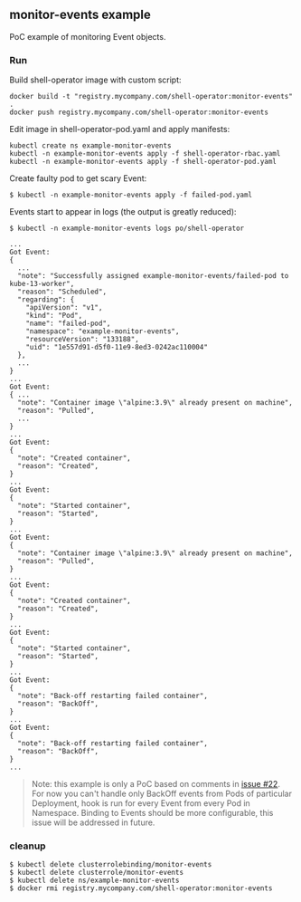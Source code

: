 ## monitor-events example

PoC example of monitoring Event objects.

### Run

Build shell-operator image with custom script:

```
docker build -t "registry.mycompany.com/shell-operator:monitor-events" .
docker push registry.mycompany.com/shell-operator:monitor-events
```

Edit image in shell-operator-pod.yaml and apply manifests:

```
kubectl create ns example-monitor-events
kubectl -n example-monitor-events apply -f shell-operator-rbac.yaml  
kubectl -n example-monitor-events apply -f shell-operator-pod.yaml
```

Create faulty pod to get scary Event:

```
$ kubectl -n example-monitor-events apply -f failed-pod.yaml
```

Events start to appear in logs (the output is greatly reduced):

```
$ kubectl -n example-monitor-events logs po/shell-operator

...
Got Event: 
{
  ...
  "note": "Successfully assigned example-monitor-events/failed-pod to kube-13-worker",
  "reason": "Scheduled",
  "regarding": {
    "apiVersion": "v1",
    "kind": "Pod",
    "name": "failed-pod",
    "namespace": "example-monitor-events",
    "resourceVersion": "133188",
    "uid": "1e557d91-d5f0-11e9-8ed3-0242ac110004"
  },
  ...
}
... 
Got Event: 
{ ...
  "note": "Container image \"alpine:3.9\" already present on machine",
  "reason": "Pulled",
  ...
}
...
Got Event: 
{
  "note": "Created container",
  "reason": "Created",
}
...
Got Event: 
{
  "note": "Started container",
  "reason": "Started",
}
...
Got Event: 
{
  "note": "Container image \"alpine:3.9\" already present on machine",
  "reason": "Pulled",
}
...
Got Event: 
{
  "note": "Created container",
  "reason": "Created",
}
...
Got Event: 
{
  "note": "Started container",
  "reason": "Started",
}
...
Got Event: 
{
  "note": "Back-off restarting failed container",
  "reason": "BackOff",
}
...
Got Event: 
{
  "note": "Back-off restarting failed container",
  "reason": "BackOff",
}
...
```

> Note: this example is only a PoC based on comments in [issue #22](https://github.com/flant/shell-operator/issues/22). For now you can't handle only BackOff events from Pods of particular Deployment, hook is run for every Event from every Pod in Namespace. Binding to Events should be more configurable, this issue will be addressed in future.

### cleanup

```
$ kubectl delete clusterrolebinding/monitor-events
$ kubectl delete clusterrole/monitor-events
$ kubectl delete ns/example-monitor-events
$ docker rmi registry.mycompany.com/shell-operator:monitor-events
```
